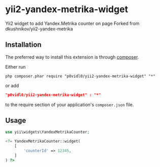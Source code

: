 yii2-yandex-metrika-widget
===================

Yii2 widget to add Yandex.Metrika counter on page
Forked from dkushnikov/yii2-yandex-metrika


Installation
------------
The preferred way to install this extension is through [composer](http://getcomposer.org/download/).

Either run

```
php composer.phar require "p0vidl0/yii2-yandex-metrika-widget" "*"
```

or add

```json
"p0vidl0/yii2-yandex-metrika-widget" : "*"
```

to the require section of your application's `composer.json` file.

Usage
-----
```php
use yii\widgets\YandexMetrikaCounter;

<?= YandexMetrikaCounter::widget(
    [
        'counterId' => 12345,
    ]
) ?>
```
